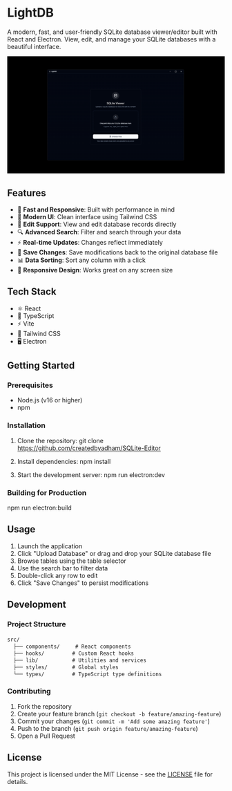 # LightDB

A modern, fast, and user-friendly SQLite database viewer/editor built with React and Electron. View, edit, and manage your SQLite databases with a beautiful interface.

![LightDB](./ss.png)

## Features

- 🚀 **Fast and Responsive**: Built with performance in mind
- 🎨 **Modern UI**: Clean interface using Tailwind CSS
- 📝 **Edit Support**: View and edit database records directly
- 🔍 **Advanced Search**: Filter and search through your data
- ⚡ **Real-time Updates**: Changes reflect immediately
- 💾 **Save Changes**: Save modifications back to the original database file
- 📊 **Data Sorting**: Sort any column with a click
- 📱 **Responsive Design**: Works great on any screen size

## Tech Stack

- ⚛️ React
- 🔷 TypeScript
- ⚡ Vite
- 🎨 Tailwind CSS
- 🖥️ Electron

## Getting Started

### Prerequisites

- Node.js (v16 or higher)
- npm

### Installation

1. Clone the repository:
git clone https://github.com/createdbyadham/SQLite-Editor

2. Install dependencies:
npm install

3. Start the development server:
npm run electron:dev

### Building for Production
npm run electron:build

## Usage

1. Launch the application
2. Click "Upload Database" or drag and drop your SQLite database file
3. Browse tables using the table selector
4. Use the search bar to filter data
5. Double-click any row to edit
6. Click "Save Changes" to persist modifications

## Development

### Project Structure

```
src/
  ├── components/     # React components
  ├── hooks/         # Custom React hooks
  ├── lib/           # Utilities and services
  ├── styles/        # Global styles
  └── types/         # TypeScript type definitions
```

### Contributing

1. Fork the repository
2. Create your feature branch (`git checkout -b feature/amazing-feature`)
3. Commit your changes (`git commit -m 'Add some amazing feature'`)
4. Push to the branch (`git push origin feature/amazing-feature`)
5. Open a Pull Request

## License

This project is licensed under the MIT License - see the [LICENSE](LICENSE) file for details.

